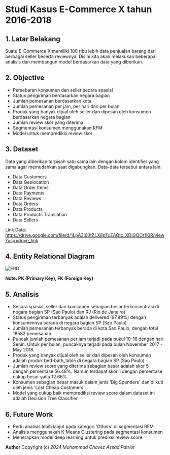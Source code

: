 # Studi Kasus E-Commerce X tahun 2016-2018
## 1. Latar Belakang
Suatu E-Commerce X memiliki 100 ribu lebih data penjualan barang dari berbagai seller beserta reviewnya. Disini kita akan melakukan beberapa analisis dan membangun model berdasarkan data yang diberikan.

## 2. Objective
- Persebaran konsumen dan seller secara spasial
- Status pengiriman berdasarkan negara bagian
- Jumlah pemesanan berdasarkan kota
- Jumlah pemesanan per jam, per hari dan per bulan
- Produk yang banyak dijual oleh seller dan dipesan oleh konsumen berdasarkan negara bagian
- Jumlah review skor yang diterima
- Segmentasi konsumen menggunakan RFM
- Model untuk memprediksi review skor

## 3. Dataset
Data yang diberikan terpisah satu sama lain dengan kolom identifier yang sama agar memudahkan saat digabungkan. Data-data tersebut antara lain:
- Data Customers
- Data Geolocation
- Data Order Items
- Data Payments
- Data Reviews
- Data Orders
- Data Products
- Data Products Translation
- Data Sellers

Link Data: https://drive.google.com/file/d/1LpA3l60tZLX8pTcZAQtc_XDiGQOr1KjR/view?usp=drive_link

## 4. Entity Relational Diagram
![ERD](https://github.com/user-attachments/assets/d5f50336-0ed8-4631-8f28-e376ea3e231e)

**Note: PK (Primary Key), FK (Foreign Key)**
## 5. Analisis
- Secara spasial, seller dan konsumen sebagian besar terkonsentrasi di negara bagian SP (Sao Paulo) dan RJ (Rio de Janeiro)
- Status pengiriman terbanyak adalah delivered (97.89%) dengan konsumennya berada di negara bagian SP (Sao Paulo)
- Jumlah pemesanan terbanyak berada di kota Sao Paulo, dengan total 18582 pemesanan.
- Puncak jumlah pemesanan per jam terjadi pada pukul 10-16 dengan hari Senin. Untuk per bulan, puncaknya terjadi pada bulan November 2017 - May 2018.
-  Produk yang banyak dijual oleh seller dan dipesan oleh konsumen adalah produk bed-bath_table di negara bagian SP (Sao Paulo)
-  Jumlah review score yang diterima sebagian besar adalah skor 5 dengan persentase 56.48%. Namun terdapat skor 1 dengan persentase cukup besar yaitu 12.66%.
-  Konsumen sebagian besar masuk dalam jenis 'Big Spenders' dan diikuti oleh jenis 'Lost Cheap Customers'
-  Model yang cukup baik memprediksi review score dalam dataset ini adalah Decision Tree Classifier

## 6. Future Work
- Perlu analisis lebih lanjut pada kategori 'Others' di segmentasi RFM
- Analisis menggunakan K-Means Clustering pada segmentasi konsumen
- Menerapkan model deep learning untuk prediksi review score

**Author** Copyright (c) *2024 Muhammad Chavez Assad Patriot*




